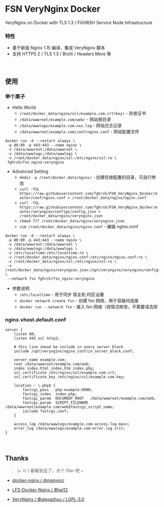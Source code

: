 # FSN VeryNginx Docker
VeryNginx on Docker with TLS 1.3 / FGHRSH Service Node Infrastructure

### 特性

- 基于新版 Nginx 1.15 编译，集成 VeryNginx 脚本
- 支持 HTTPS 2 / TLS 1.3 / Brotli / Headers More 等

　
## 使用

### 举个栗子

- Hello World
  - `/root/docker_data/nginx/ssl/example.com.crt(key)` - 存放证书
  - `/data/wwwroot/example.com/web/` - 网站根目录
  - `/data/wwwlogs/example.com-xxx.log` - 网站日志记录
  - `/data/wwwroot/example.com/conf/nginx.conf` - 网站配置文件

```shell
docker run -d --restart always \
 -p 80:80 -p 443:443 --name nginx \
 -v /data/wwwroot:/data/wwwroot \
 -v /data/wwwlogs:/data/wwwlogs \
 -v /root/docker_data/nginx/ssl:/etc/nginx/ssl:ro \
 fghrsh/fsn_nginx:verynginx
 ```

- Advanced Setting
  - `mkdir -p /root/docker_data/nginx/` - 创建存放配置的目录，可自行修改
  - `curl -fSL https://raw.githubusercontent.com/fghrsh/FSN_VeryNginx_Docker/master/conf/nginx.conf > /root/docker_data/nginx/nginx.conf`
  - `curl -fSL https://raw.githubusercontent.com/fghrsh/FSN_VeryNginx_Docker/master/verynginx/configs/config.json > /root/docker_data/nginx/verynginx.json`
  - `chmod 777 /root/docker_data/nginx/verynginx.json`
  - `vim /root/docker_data/nginx/nginx.conf` - 编辑 nginx.conf

```shell
docker run -d --restart always \
 -p 80:80 -p 443:443 --name nginx \
 -v /data/wwwroot:/data/wwwroot \
 -v /data/wwwlogs:/data/wwwlogs \
 -v /etc/localtime:/etc/localtime:ro \
 -v /root/docker_data/nginx/nginx.conf:/etc/nginx/nginx.conf:ro \
 -v /root/docker_data/nginx/ssl:/etc/nginx/ssl:ro \
 -v /root/docker_data/nginx/verynginx.json:/opt/verynginx/verynginx/configs/config.json \
 --network fsn fghrsh/fsn_nginx:verynginx
 ```
 
 - 参数说明
   - `/etc/localtime` - 用于同步 宿主机 时区设置
   - `docker network create fsn` - 创建 fsn 网络，用于容器间连接
   - `docker run --network fsn` - 接入 fsn 网络（视情况修改，不需要请去除

### nginx.vhost.default.conf

```
server {
    listen 80;
    listen 443 ssl http2;
    
    # this line shoud be include in every server block
    include /opt/verynginx/nginx_conf/in_server_block.conf;
    
    server_name example.com;
    root /data/wwwroot/example.com/web;
    index index.html index.htm index.php;
    ssl_certificate /etc/nginx/ssl/example.com.crt;
    ssl_certificate_key /etc/nginx/ssl/example.com.key;
    
    location ~ \.php$ {
        fastcgi_pass   php-example:9000;
        fastcgi_index  index.php;
        fastcgi_param  DOCUMENT_ROOT   /data/wwwroot/example.com/web;
        fastcgi_param  SCRIPT_FILENAME /data/wwwroot/example.com/web$fastcgi_script_name;
        include fastcgi.conf;
    }
    
    access_log /data/wwwlogs/example.com-access.log main;
    error_log /data/wwwlogs/example.com-error.log crit;
}
```

　
## Thanks
> (๑´ㅁ`) 都看到这了，点个 Star 吧 ~

- [docker-nginx / @nginxinc][1]  
- [LFS-Docker-Nginx / ©lwl12][2]  
- [VeryNginx / ©alexazhou / LGPL-3.0][3]  

  [1]: https://github.com/nginxinc/docker-nginx "Official NGINX Dockerfiles"
  [2]: https://github.com/lwl12/LFS-Docker-Nginx "LWL Gen3 Server Infrastructure - Nginx"
  [3]: https://github.com/alexazhou/VeryNginx/ "VeryNginx is a very powerful and friendly nginx."
